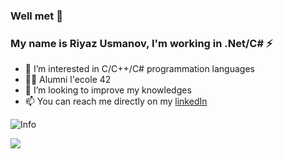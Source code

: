 
<!--
**riazus/riazus** is a ✨ _special_ ✨ repository because its `README.md` (this file) appears on your GitHub profile.
-->
### Well met 👋 
### My name is Riyaz Usmanov, I'm working in .Net/C# ⚡
- 👀 I’m interested in C/C++/C# programmation languages 
- 👨‍🎓 Alumni l'ecole 42
- 💞️ I’m looking to improve my knowledges
- 📫 You can reach me directly on my [linkedIn](https://www.linkedin.com/in/riyaz-usmanov/)
<!-- 
github_dark 
&theme=radical -->
![Info](https://github-profile-summary-cards.vercel.app/api/cards/profile-details?username=riazus&show_icons=true&theme=github_dark)

![](https://komarev.com/ghpvc/?username=riazus&label=PROFILE+VIEWS&style=flat-square)

